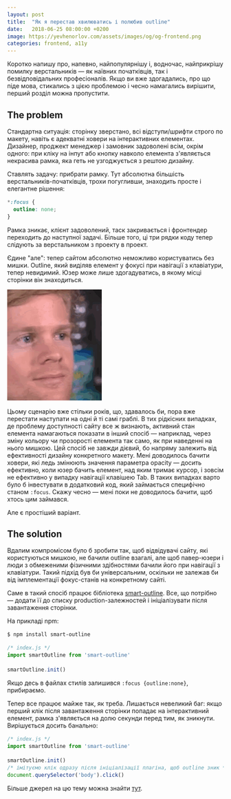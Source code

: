 ```yaml
---
layout: post
title:  "Як я перестав хвилюватись і полюбив outline"
date:   2018-06-25 08:00:00 +0200
image: https://yevhenorlov.com/assets/images/og/og-frontend.png
categories: frontend, a11y
---
```


Коротко напишу про, напевно, найпопулярнішу і, водночас, найприкрішу помилку верстальників — як наївних початківців, так і безвідповідальних професіоналів. Якщо ви вже здогадались, про що піде мова, стикались з цією проблемою і чесно намагались вирішити, перший розділ можна пропустити.

## The problem

Стандартна ситуація: сторінку зверстано, всі відступи/шрифти строго по макету, навіть є адекватні ховери на інтерактивних елементах. Дизайнер, проджект менеджер і замовник задоволені всім, окрім одного: при кліку на інпут або кнопку навколо елемента з'являється некрасива рамка, яка геть не узгоджується з рештою дизайну.

Ставлять задачу: прибрати рамку. Тут абсолютна більшість верстальників-початківців, трохи погугливши, знаходить просте і елегантне рішення:

```css
*:focus {
  outline: none;
}
```

Рамка зникає, клієнт задоволений, таск закривається і фронтендер переходить до наступної задачі. Більше того, ці три рядки коду тепер слідують за верстальником з проекту в проект.

Єдине "але": тепер сайтом абсолютно неможливо користуватись без мишки. Outline, який виділяв елемент у фокусі при навігації з клавіатури, тепер невидимий. Юзер може лише здогадуватись, в якому місці сторінки він знаходиться.

![(Gif of a confused man blinking)](/assets/images/gif/confused.gif)

Цьому сценарію вже стільки років, що, здавалось би, пора вже перестати наступати на одні й ті самі граблі. В тих рідкісних випадках, де проблему доступності сайту все ж визнають, активний стан елемента намагаються показати в інший спосіб — наприклад, через зміну кольору чи прозорості елемента так само, як при наведенні на нього мишкою. Цей спосіб не завжди дієвий, бо напряму залежить від ефективності дизайну конкретного макету. Мені доводилось бачити ховери, які ледь змінюють значення параметра opacity — досить ефективно, коли юзер бачить елемент, над яким тримає курсор, і зовсім не ефективно у випадку навігації клавішею Tab. В таких випадках варто було б інвестувати в додатковий код, який займається специфічно станом `:focus`. Скажу чесно — мені поки не доводилось бачити, щоб хтось цим займався.

Але є простіший варіант.

## The solution

Вдалим компромісом було б зробити так, щоб відвідувачі сайту, які користуються мишкою, не бачили outline взагалі, але щоб павер-юзери і люди з обмеженими фізичними здібностями бачили його при навігації з клавіатури. Такий підхід був би універсальним, оскільки не залежав би від імплементації фокус-станів на конкретному сайті.

Саме в такий спосіб працює бібліотека [smart-outline](https://www.npmjs.com/package/smart-outline). Все, що потрібно — додати її до списку production-залежностей і ініціалізувати після завантаження сторінки.

На прикладі npm:

```bash
$ npm install smart-outline
```

```javascript
/* index.js */
import smartOutline from 'smart-outline'

smartOutline.init()
```

Якщо десь в файлах стилів залишився `:focus {outline:none}`, прибираємо.

Тепер все працює майже так, як треба. Лишається невеликий баг: якщо перший клік після завантаження сторінки попадає на інтерактивний елемент, рамка з'являється на долю секунди перед тим, як зникнути. Вирішується досить банально:

```javascript
/* index.js */
import smartOutline from 'smart-outline'

smartOutline.init()
/* імітуємо клік одразу після ініціалізації плагіна, щоб outline зник */
document.querySelector('body').click()
```

Більше джерел на цю тему можна знайти [тут](http://www.outlinenone.com/).
